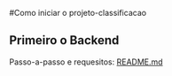 #Como iniciar o projeto-classificacao

## Primeiro o Backend

Passo-a-passo e requesitos: [README.md](https://github.com/lucaspvanderlinde/projeto-classificacao/blob/master/classificacao-back-end/README.md)
